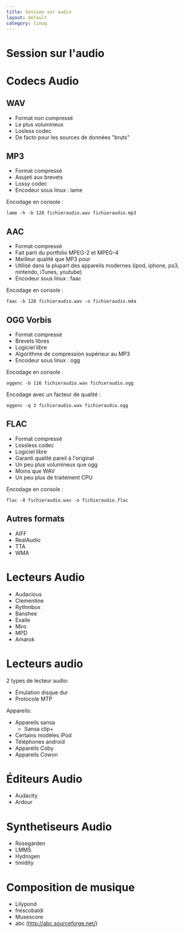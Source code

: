 ```yaml
---
title: Session sur audio
layout: default
category: linuq
---
```


Session sur l'audio
===================

Codecs Audio
============

WAV
---

 * Format non compressé
 * Le plus volumineux
 * Losless codec
 * De facto pour les sources de données "bruts"

MP3
---

 * Format compressé
 * Asujeti aux brevets
 * Lossy codec
 * Encodeur sous linux : lame

Encodage en console :

    lame -h -b 128 fichieraudio.wav fichieraudio.mp3

AAC
---

 * Format compressé
 * Fait parti du portfolio MPEG-2 et MPEG-4
 * Meilleur qualité que MP3 pour
 * Utilisé dans la plupart des appareils modernes (ipod, iphone, ps3,
         nintendo, iTunes, youtube)
 * Encodeur sous linux : faac

Encodage en console :

    faac -b 128 fichieraudio.wav -o fichieraudio.m4a

OGG Vorbis
----------

 * Format compressé
 * Brevets libres
 * Logiciel libre
 * Algorithme de compression supérieur au MP3
 * Encodeur sous linux : ogg

Encodage en console :

    oggenc -b 116 fichieraudio.wav fichieraudio.ogg

Encodage avec un facteur de qualité :

    oggenc -q 3 fichieraudio.wav fichieraudio.ogg

FLAC
----

 * Format compressé
 * Lossless codec
 * Logiciel libre
 * Garanti qualité pareil à l'original
 * Un peu plus volumineux que ogg
 * Moins que WAV
 * Un peu plus de traitement CPU

Encodage en console :

    flac -8 fichieraudio.wav -o fichieraudio.flac

Autres formats
--------------

 * AIFF
 * RealAudio
 * TTA
 * WMA


Lecteurs Audio
==============

 * Audacious
 * Clementine
 * Rythmbox
 * Banshee
 * Exaile
 * Miro
 * MPD
 * Amarok

Lecteurs audio
=============

2 types de lecteur audio:

 * Émulation disque dur
 * Protocole MTP

 Appareils:

 * Appareils sansa
    * Sansa clip+
 * Certains modèles iPod
 * Téléphones android
 * Appareils Coby
 * Appareils Cowon

Éditeurs Audio
==============

 * Audacity
 * Ardour

Synthetiseurs Audio
===================

 * Rosegarden
 * LMMS
 * Hydrogen
 * timidity

Composition de musique
======================

 * Lilypond
  * frescobaldi
 * Musescore
 * abc (http://abc.sourceforge.net/)

